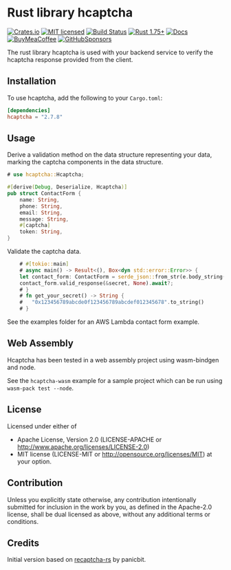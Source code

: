# Rust library hcaptcha

[![Crates.io][crates-badge]][crates-url]
[![MIT licensed][mit-badge]][mit-url]
[![Build Status][circleci-batch]][circleci-url]
[![Rust 1.75+][version-badge]][version-url]
[![Docs][docs-badge]][docs-url]
[![BuyMeaCoffee][bmac-badge]][bmac-url]
[![GitHubSponsors][ghub-badge]][ghub-url]

[crates-badge]: https://img.shields.io/crates/v/hcaptcha.svg
[crates-url]: https://crates.io/crates/hcaptcha
[mit-badge]: https://img.shields.io/badge/license-MIT-blue.svg
[mit-url]: https://github.com/jerusdp/hcaptcha-rs/blob/main/LICENSE
[circleci-batch]: https://dl.circleci.com/status-badge/img/gh/jerus-org/hcaptcha-rs/tree/main.svg?style=svg
[circleci-url]: https://dl.circleci.com/status-badge/redirect/gh/jerus-org/hcaptcha-rs/tree/main
[version-badge]: https://img.shields.io/badge/rust-1.71+-orange.svg
[version-url]: https://www.rust-lang.org
[docs-badge]:  https://docs.rs/hcaptcha/badge.svg
[docs-url]:  https://docs.rs/hcapatcha
[bmac-badge]: https://badgen.net/badge/icon/buymeacoffee?color=yellow&icon=buymeacoffee&label
[bmac-url]: https://buymeacoffee.com/jerusdp
[ghub-badge]: https://img.shields.io/badge/sponsor-30363D?logo=GitHub-Sponsors&logoColor=#white
[ghub-url]: https://github.com/sponsors/jerusdp

The rust library hcaptcha is used with your backend service to verify the hcaptcha response provided from the client.

## Installation

To use hcaptcha, add the following to your `Cargo.toml`:

```toml
[dependencies]
hcaptcha = "2.7.8"

```

## Usage

Derive a validation method on the data structure representing your data, marking the captcha components in the data structure.

``` rust
# use hcaptcha::Hcaptcha;

#[derive(Debug, Deserialize, Hcaptcha)]
pub struct ContactForm {
    name: String,
    phone: String,
    email: String,
    message: String,
    #[captcha]
    token: String,
}

```

Validate the captcha data.

``` rust
    # #[tokio::main]
    # async main() -> Result<(), Box<dyn std::error::Error>> {
    let contact_form: ContactForm = serde_json::from_str(e.body_string())?;
    contact_form.valid_response(&secret, None).await?;
    # }
    # fn get_your_secret() -> String {
    #   "0x123456789abcde0f123456789abcdef012345678".to_string()
    # }

```

See the examples folder for an AWS Lambda contact form example.

## Web Assembly

Hcaptcha has been tested in a web assembly project using wasm-bindgen and node.

See the `hcaptcha-wasm` example for a sample project which can be run using `wasm-pack test --node`.

## License

Licensed under either of

* Apache License, Version 2.0 (LICENSE-APACHE or <http://www.apache.org/licenses/LICENSE-2.0>)
* MIT license (LICENSE-MIT or <http://opensource.org/licenses/MIT>)
at your option.

## Contribution

Unless you explicitly state otherwise, any contribution intentionally submitted
for inclusion in the work by you, as defined in the Apache-2.0 license, shall be
dual licensed as above, without any additional terms or conditions.

## Credits

Initial version based on [recaptcha-rs](https://github.com/panicbit/recaptcha-rs) by panicbit.
